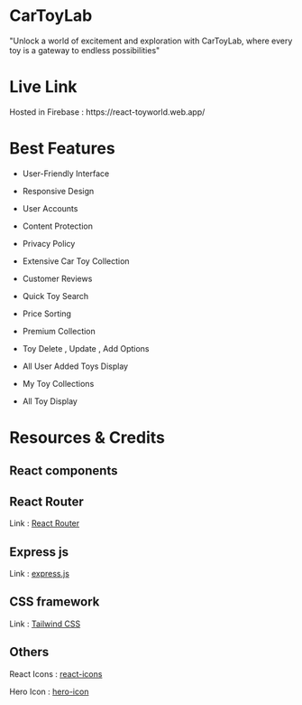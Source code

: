 <h1>CarToyLab</h1>

<p> "Unlock a world of excitement and exploration with CarToyLab, where every toy is a gateway to endless possibilities" </p>

<h1> Live Link </h1> 

<p> Hosted in Firebase : https://react-toyworld.web.app/ </p>

<h1> Best Features </h1>

 * User-Friendly Interface 

 * Responsive Design 

 * User Accounts 

 * Content Protection 

 * Privacy Policy 

 * Extensive Car Toy Collection

 * Customer Reviews 

 * Quick Toy Search 

 * Price Sorting
  
 * Premium Collection
  
 * Toy Delete , Update , Add Options
  
 * All User Added Toys Display
  
 * My Toy Collections
  
 * All Toy Display
  

<h1> Resources & Credits </h1>

<h2> React components </h2>
 
<h2> React Router </h2>
 
<p>Link : <a href="https://reactrouter.com/en/main/start/tutorial" > React Router </a> <p>

<h2> Express js </h2>

<p>Link : <a href="https://expressjs.com/" > express.js </a> <p>

<h2> CSS framework </h2>

<p>Link : <a href="https://tailwindcss.com/docs/installation" > Tailwind CSS </a> <p>

<h2> Others </h2>

<p>React Icons : <a href="https://react-icons.github.io/react-icons/" > react-icons </a> <p>

<p>Hero Icon : <a href="https://heroicons.com/" > hero-icon </a> <p>